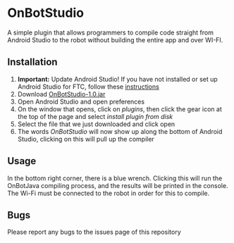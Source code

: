 # OnBotStudio
A simple plugin that allows programmers to compile code straight from Android Studio to the robot without building the entire app and over WI-FI.

## Installation
1. **Important:** Update Android Studio! If you have not installed or set up Android Studio for FTC, follow these [instructions](https://gm0.org/en/latest/docs/software/using-android-studio.html)
1. Download [OnBotStudio-1.0.jar](build/libs/OnBotStudio-1.0.jar)
1. Open Android Studio and open preferences
1. On the window that opens, click on *plugins*, then click the gear icon at the top of the page and select *install plugin from disk*
1. Select the file that we just downloaded and click open
1. The words *OnBotStudio* will now show up along the bottom of Android Studio, clicking on this will pull up the compiler

## Usage
In the bottom right corner, there is a blue wrench. Clicking this will run the OnBotJava compiling process, and the results will be printed in the console. The Wi-Fi must be connected to the robot in order for this to compile.

## Bugs
Please report any bugs to the issues page of this repository